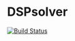 # DSPsolver

[![Build Status](https://travis-ci.org/kibaekkim/DSPsolver.jl.svg?branch=master)](https://travis-ci.org/kibaekkim/DSPsolver.jl)
